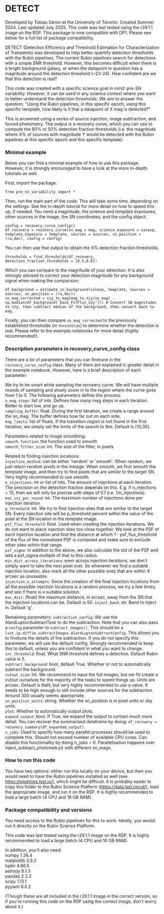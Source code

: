 # DETECT

Developed by Tobias Géron at the University of Toronto. Created Summer 2024. Last updated July 2025. This code was last tested using the r29.1.1 image on the RSP. This package is now compatible with DP1. Please see below for a full list of package compatibility.

DETECT (Detection Efficiency and Threshold Estimation for Characterization of Transients) was developed to help better quantify detection thresholds with the Rubin pipelines. The current Rubin pipelines search for detections with a simple SNR threshold. However, this becomes difficult when there is a bright background galaxy, or when the datapoint in question has a magnitude around the detection threshold (~23-24). How confident are we that this detection is real?

This code was created with a specific science goal in mind: pre-SN variability. However, it can be used in any science context where you want to better understand the detection thresholds. We aim to answer the question: "Using the Rubin pipelines, in this specific epoch, using this specific template, how likely is it that a datapoint of X mag is detected?" 

This is answered using a series of source injection, image subtraction, and forced photometry. The output is a recovery curve, which you can use to compute the 80% or 50% detection fraction thresholds (i.e. the magnitude where X% of sources with magnitude Y would be detected with the Rubin pipelines at this specific epoch and this specific template).



### Minimal example

Below you can find a minimal example of how to use this package. However, it is strongly encouraged to have a look at the more in-depth tutorials as well. 

First, import the package.

```
from pre_sn_variability import *
```

Then, run the main part of the code. This will take some time, depending on the settings. See the in-depth tutorial for more detail on how to speed this up, if needed. You need a magnitude, the science and template exposures, other sources in the image, the SN coordinates, and the config object.

```
config = recovery_curve_config()
df_recovery = recovery_curve(sn_mag = mag, science_exposure = calexp, template_exposure = template, sources = sources, sn_position = (ra,dec), config = config)
```

You can then use that output to obtain the X% detection fraction thresholds.

```
thresholds = find_thresholds(df_recovery, detection_fraction_thresholds = [0.5,0.8])
```

Which you can compare to the magnitude of your detection. It is also strongly advised to correct your detection magnitude for any background signal when making the comparison:

```
df_background = estimate_sn_background(calexp, template, sources = sources, sn_position = (ra,dec))
sn_mag_corrected = njy_to_mag(mag_to_njy(sn_mag) - np.median(df_background['base_PsfFlux_nJy'])) # Convert SN magnitudes to nJy, then subtract median of the background, then convert back to mag. 
```

Finally, you can then compare `sn_mag_corrected` to the previously established thresholds (in `thresholds`) to determine whether the detection is real. Please refer to the example notebooks for more detail (highly recommended!).



### Description parameters in recovery_curve_config class 

There are a lot of parameters that you can finetune in the `recovery_curve_config` class. Many of them are explained in greater detail in the example notebook. However, here is a brief description of each parameter:

We try to be smart while sampling the recovery curve. We will have multiple rounds of sampling and slowly zoom in to the region where the curve goes from 1 to 0. The following parameters define this process.  
`n_mag_steps`: list of ints. Defines how many mag steps in each iteration. Better to start low, and go up.   
`sampling_buffer`: float. During the first iteration, we create a range around the sn_mag. The buffer defines how far out on each side.   
`mag_limits`: list of floats. If the transition region is not found in the first iteration, we simply set the limits of the search to this. Default is [10,30].

Parameters related to image smoothing:  
`smooth_function`: the function used to smooth  
`smooth_filter_size`: int. The size of the filter, in pixels  

Related to finding injection locations:  
`injection_method`: can be either 'random' or 'smooth'. When random, we just return random pixels in the inmage. When smooth, we first smooth the template image, and then try to find pixels that are similar to the target SN. Very highly recommended to use smooth.  
`n_injections`: int or list of ints. The amount of injections at each iteration. The precision on the detection fraction depends on this. E.g. if n_injections = 10, then we will only be precise with steps of 0.1 (i.e. 1/n_injections).  
`max_inj_per_round`: int. The maximum number of injections done per injection iteration.   
`p_threshold`: int. We try to find injection sites that are similar to the target SN. Every injection site will be p_threshold percent within the value of the pixel at the SN location in the template image.  
`psf_flux_threshold`: float. Used when creating the injection iterations. We do not want to place injection sites too close together. We look at the PSF of each injection location and find the distance at which 1 - psf_flux_threshold of the flux of the normalized PSF is contained and make sure to exclude other sites within that range.  
`psf_sigma`: In addition to the above, we also calculate the std of the PSF and add a psf_sigma multiple of that to this radius.   
`min_dist_across_iterations`: even across injection iterations, we don't simply want to take the next pixel over. So whenever we find a suitable injection location, also mark all the other possible ones that are within X arcsec as unuseable.  
`injection_n_attempts`: Since the creation of the final injection locations from all the possible injection locations is a random process, we try a few times, and see if there is a suitable solution.  
`max_dist`: (float) the maximum distance, in arcsec, away from the SN that the injection locations can be. Default is 50.
`inject_band`: str. Band to inject in. Default 'g'.   

Remaining parameters:
`subtraction_config`: We use the AlardLuptonSubtractTask to do the subtraction. Note that you can also pass a `config` parameter to `subtract_images()`. This should be a `lsst.ip.diffim.subtractImages.AlardLuptonSubtractConfig`. This allows you to finetune the details of the subtraction. If you do not specify this parameter, we will use the default config. Strongly recommended to keep this to default, unless you are confident in what you want to change.   
`snr_threshold`: float. What SNR threshold defines a detection. Default Rubin value is 5.   
`subtract_background`: bool, default True. Whether or not to automatically subtract the background.  
`cutout_size`: int. We recommend to input the full images, but we fill create a cutout ourselves for the majority of the tasks to speed things up. Units are arcsec. Default is NaN, but very highly recommended to use a value. It needs to be high enough to still include other sources for the subtraction. Around 300 usually seems appropriate.  
`sn_position_units`: string. Whether the sn_position is in pixel units or sky units.  
`plot`: Whether to automatically output plots.  
`expand_output`: bool. If True, we expand the output to contain much more detail. You can recover the summarised dataframe by doing: `df_recovery = recovery_summary(df_expanded_output)`.  
`n_jobs`: Used to specify how many parallel processes should be used to complete this. Should not exceed number of available CPU cores. Can disable this functionality by doing n_jobs = 0. Parallelisation happens over inject_subtract_photometry() with different sn_mags.   


### How to run this code

You have two options: either run this locally on your device, but then you would need to have the Rubin pipelines installed as well (see https://pipelines.lsst.io/), which might be difficult. It is probably easier to copy this folder to the Rubin Science Platform (https://data.lsst.cloud/), load the appropriate image, and run it on the RSP. It is highly recommended to load a large batch (4 CPU and 16 GB RAM). 



### Package compatibility and versions
You need access to the Rubin pipelines for this to work. Ideally, you would run it directly on the Rubin Science Platform. 

This code was last tested using the r29.1.1 image on the RSP. It is highly recommended to load a large batch (4 CPU and 16 GB RAM). 

In addition, you'll also need:  
numpy 1.26.4  
matplotlib 3.9.2  
tqdm 4.66.5  
astropy 6.1.3  
pandas 2.2.2  
scipy 1.13.1  
pyyaml 6.0.2

(Though these are all included in the r29.1.1 image in the correct version, so if you're running this code on the RSP using the correct image, don't worry about it.)
